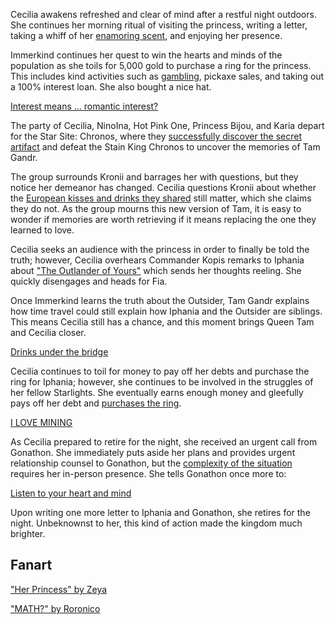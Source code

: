 Cecilia awakens refreshed and clear of mind after a restful night outdoors. She continues her morning ritual of visiting the princess, writing a letter, taking a whiff of her [enamoring scent](https://www.youtube.com/live/NGC0VaSUPnE?t=990s), and enjoying her presence.

Immerkind continues her quest to win the hearts and minds of the population as she toils for 5,000 gold to purchase a ring for the princess. This includes kind activities such as [gambling](https://www.youtube.com/watch?v=NGC0VaSUPnE&t=2974s), pickaxe sales, and taking out a 100% interest loan. She also bought a nice hat.

[Interest means ... romantic interest?](#embed:https://www.youtube.com/watch?v=NGC0VaSUPnE&t=10069s)

The party of Cecilia, NinoIna, Hot Pink One, Princess Bijou, and Karia depart for the Star Site: Chronos, where they [successfully discover the secret artifact](https://www.youtube.com/watch?v=NGC0VaSUPnE&t=12540s) and defeat the Stain King Chronos to uncover the memories of Tam Gandr.

The group surrounds Kronii and barrages her with questions, but they notice her demeanor has changed. Cecilia questions Kronii about whether the [European kisses and drinks they shared](https://www.youtube.com/watch?v=NGC0VaSUPnE&t=14720s) still matter, which she claims they do not. As the group mourns this new version of Tam, it is easy to wonder if memories are worth retrieving if it means replacing the one they learned to love.

Cecilia seeks an audience with the princess in order to finally be told the truth; however, Cecilia overhears Commander Kopis remarks to Iphania about ["The Outlander of Yours"](https://www.youtube.com/watch?v=NGC0VaSUPnE&t=15300s) which sends her thoughts reeling. She quickly disengages and heads for Fia.

Once Immerkind learns the truth about the Outsider, Tam Gandr explains how time travel could still explain how Iphania and the Outsider are siblings. This means Cecilia still has a chance, and this moment brings Queen Tam and Cecilia closer.

[Drinks under the bridge](#embed:https://www.youtube.com/live/NGC0VaSUPnE?si=PSdF1DRfJUXe6ZXR&t=15970)

Cecilia continues to toil for money to pay off her debts and purchase the ring for Iphania; however, she continues to be involved in the struggles of her fellow Starlights. She eventually earns enough money and gleefully pays off her debt and [purchases the ring](https://www.youtube.com/watch?v=NGC0VaSUPnE&t=19525s).

[I LOVE MINING](#embed:https://www.youtube.com/watch?v=NGC0VaSUPnE&t=18880s)

As Cecilia prepared to retire for the night, she received an urgent call from Gonathon. She immediately puts aside her plans and provides urgent relationship counsel to Gonathon, but the [complexity of the situation](https://www.youtube.com/watch?v=NGC0VaSUPnE&t=20300s) requires her in-person presence. She tells Gonathon once more to:

[Listen to your heart and mind](#embed:https://www.youtube.com/watch?v=NGC0VaSUPnE&t=21370s)

Upon writing one more letter to Iphania and Gonathon, she retires for the night. Unbeknownst to her, this kind of action made the kingdom much brighter.

## Fanart

["Her Princess" by Zeya](https://x.com/NOminishki/status/1919330292319277410)

["MATH?" by Roronico](https://x.com/roronico1512/status/1919844587000234488)
